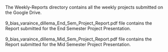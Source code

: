 The Weekly-Reports directory contains all the weekly projects submitted on the Google Drive.
<br />
<br />
9_bias_varaince_dillema_End_Sem_Project_Report.pdf file contains the Report submitted for the End Semester Project Presentation.
<br />
<br />
9_bias_varaince_dillema_Mid_Sem_Project_Report.pdf file contains the Report submitted for the Mid Semester Project Presentation.